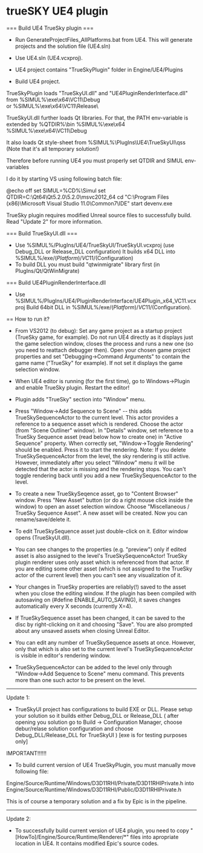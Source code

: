 trueSKY UE4 plugin
======

=== Build UE4 TrueSky plugin ===

* Run GenerateProjectFiles_AllPlatforms.bat from UE4. This will generate projects and the solution file (UE4.sln)

* Use UE4.sln (UE4.vcxproj).

* UE4 project contains "TrueSkyPlugin" folder in Engine/UE4/Plugins

* Build UE4 project.

TrueSkyPlugin loads "TrueSkyUI.dll" and "UE4PluginRenderInterface.dll" from %SIMUL%\exe\x64\VC11\Debug\
or %SIMUL%\exe\x64\VC11\Release\

TrueSkyUI.dll further loads Qt libraries. For that, the PATH env-variable is extended by
%QTDIR%\bin
%SIMUL%\exe\x64
%SIMUL%\exe\x64\VC11\Debug

It also loads Qt style-sheet from
%SIMUL%\PlugIns\UE4\TrueSkyUI\qss
(Note that it's all temporary solution!)

Therefore before running UE4 you must properly set QTDIR and SIMUL env-variables

I do it by starting VS using following batch file:

@echo off
set SIMUL=%CD%\Simul
set QTDIR=C:\Qt64\Qt5.2.0\5.2.0\msvc2012_64
cd "C:\Program Files (x86)\Microsoft Visual Studio 11.0\Common7\IDE\"
start devenv.exe

TrueSky plugin requires modified Unreal source files to successfully build. Read "Update 2" for more information.


=== Build TrueSkyUI.dll ===

* Use %SIMUL%/PlugIns/UE4/TrueSkyUI/TrueSkyUI.vcxproj  (use Debug_DLL or Release_DLL configuration)
It builds x64 DLL into %SIMUL%/exe/$(Platform)/VC11/$(Configuration)
* To build DLL you must build "qtwinmigrate" library first (in PlugIns/Qt/QtWinMigrate)


=== Build UE4PluginRenderInterface.dll

* Use %SIMUL%/PlugIns/UE4/PluginRenderInterface/UE4Plugin_x64_VC11.vcxproj
Build 64bit DLL in %SIMUL%/exe/$(Platform)/VC11/$(Configuration).



== How to run it?

* From VS2012 (to debug): Set any game project as a startup project (TrueSky game, for example). Do not run
UE4 directly as it displays just the game selection window, closes the process and runs a new one (so you
need to reattach debugger then).
Open your chosen game project properties and set "Debugging->Command Arguments" to contain the game name ("TrueSky"
for example). If not set it displays the game selection window.

* When UE4 editor is running (for the first time), go to Windows->Plugin and enable TrueSky plugin. Restart the editor!
* Plugin adds "TrueSky" section into "Window" menu.

* Press "Window->Add Sequence to Scene" -- this adds TrueSkySequenceActor to the current level. This actor provides a reference
to a sequence asset which is rendered. Choose the actor (from "Scene Outliner" window). In "Details" window, set reference to a
TrueSky Sequence asset (read below how to create one) in "Active Sequence" property. When correctly set, "Window->Toggle Rendering"
should be enabled. Press it to start the rendering.
Note: If you delete TrueSkySequenceActor from the level, the sky rendering is still active. However, immediately after you select
"Window" menu it will be detected that the actor is missing and the rendering stops. You can't toggle rendering back until you add
a new TrueSkySequenceActor to the level.

* To create a new TrueSkySeqence asset, go to "Content Browser" window. Press "New Asset" button (or do a right mouse click inside
the window) to open an asset selection window. Choose "Miscellaneous / TrueSky Sequence Asset". A new asset will be created.
Now you can rename/save/delete it.

* To edit TrueSkySequence asset just double-click on it. Editor window opens (TrueSkyUI.dll).

* You can see changes to the properties (e.g. "preview") only if edited asset is also assigned to the level's TrueSkySequenceActor!
TrueSky plugin renderer uses only  asset which is referenced from that actor.
If you are editing some other asset (which is not assigned to the TrueSky actor of the current level) then you can't see any visualization of it.

* Your changes in TrueSky properties are reliably(!) saved to the asset when you close the editing window.
If the plugin has been compiled with autosaving on (#define ENABLE_AUTO_SAVING), it saves changes automatically every X seconds (currently X=4).

* If TrueSkySequence asset has been changed, it can be saved to the disc by right-clicking on it and choosing "Save".
You are also prompted about any unsaved assets when closing Unreal Editor.

* You can edit any number of TrueSkySequence assets at once. However, only that which is also set to the current level's TrueSkySequenceActor
is visible in editor's rendering window.

* TrueSkySequenceActor can be added to the level only through "Window->Add Sequence to Scene" menu command.
This prevents more than one such actor to be present on the level.



-----------------------------------------------------------------------------------------------------------

Update 1:

* TrueSkyUI project has configurations to build EXE or DLL. Please setup your solution so it builds either Debug_DLL or
Release_DLL ( after opening you solution go to Build -> Configuration Manager, choose debur/relase solution
configuration and choose Debug_DLL/Release_DLL for TrueSkyUI )
[exe is for testing purposes only]

IMPORTANT!!!!!!

* To build current version of UE4 TrueSkyPlugin, you must manually move following file:

Engine/Source/Runtime/Windows/D3D11RHI/Private/D3D11RHIPrivate.h
into
Engine/Source/Runtime/Windows/D3D11RHI/Public/D3D11RHIPrivate.h

This is of course a temporary solution and a fix by Epic is in the pipeline.


-----------------------------------------------------------------------------------------------------------

Update 2:

* To successfully build current version of UE4 plugin, you need to copy "[HowTo]/Engine/Source/Runtime/Renderer/*" files into
apropriate location in UE4. It contains modified Epic's source codes.


